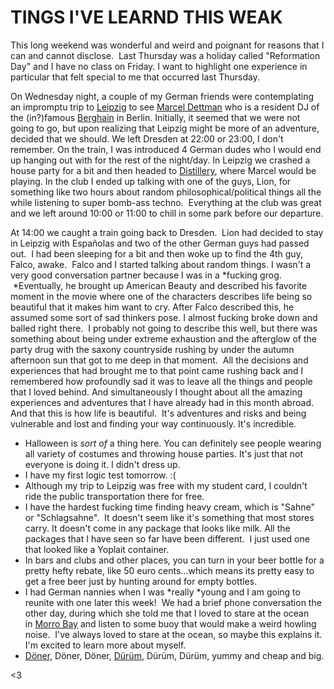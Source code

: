 <!--
slug: tings-ive-learnd-this-weak
date: Mon Nov 04 2013 11:22:00 GMT-0800 (Pacific Standard Time)
tags: leipzig, party drug, marcel dettman, dresden, doner, cry, american beatury
title: TINGS I'VE LEARND THIS WEAK
id: 66015242842
link: http://blog.mhgbrown.is/post/66015242842/tings-ive-learnd-this-weak
raw: {"type":"text","blog_name":"mhgbrown-writing","blog":{"name":"mhgbrown-writing","title":"","description":"","url":"http://blog.mhgbrown.is/","uuid":"t:ePEJSJNMnTiNT1c2s-GWmw","updated":1455741575},"id":66015242842,"post_url":"http://blog.mhgbrown.is/post/66015242842/tings-ive-learnd-this-weak","slug":"tings-ive-learnd-this-weak","date":"2013-11-04 19:22:00 GMT","timestamp":1383592920,"state":"published","format":"html","reblog_key":"UZjnw25t","tags":["leipzig","party drug","marcel dettman","dresden","doner","cry","american beatury"],"short_url":"https://tmblr.co/ZYX4lqzUqAfQ","summary":"TINGS I'VE LEARND THIS WEAK","should_open_in_legacy":false,"recommended_source":null,"recommended_color":null,"note_count":1,"title":"TINGS I'VE LEARND THIS WEAK","body":"<p>This long weekend was wonderful and weird and poignant for reasons that I can and cannot disclose.  Last Thursday was a holiday called &ldquo;Reformation Day&rdquo; and I have no class on Friday. I want to highlight one experience in particular that felt special to me that occurred last Thursday.</p>\n<p>On Wednesday night, a couple of my German friends were contemplating an impromptu trip to <a href=\"https://www.google.com/maps/preview#!q=leipzig+germany&amp;data=!1m4!1m3!1d192948!2d12.3936349!3d51.3417825!4m12!2m11!1m10!1s0x47a6f818200f2c73%3A0x93df80d2b9b4f552!3m8!1m3!1d26081603!2d-95.677068!3d37.0625!3m2!1i1024!2i768!4f13.1\">Leipzig</a> to see <a href=\"http://www.residentadvisor.net/dj/marceldettmann\">Marcel Dettman</a> who is a resident DJ of the (in?)famous <a href=\"http://www.berghain.de/\">Berghain</a> in Berlin. Initially, it seemed that we were not going to go, but upon realizing that Leipzig might be more of an adventure, decided that we should. We left Dresden at 22:00 or 23:00, I don&rsquo;t remember. On the train, I was introduced 4 German dudes who I would end up hanging out with for the rest of the night/day. In Leipzig we crashed a house party for a bit and then headed to <a href=\"http://www.distillery.de/\">Distillery</a>, where Marcel would be playing. In the club I ended up talking with one of the guys, Lion, for something like two hours about random philosophical/political things all the while listening to super bomb-ass techno.  Everything at the club was great and we left around 10:00 or 11:00 to chill in some park before our departure.</p>\n<p>At 14:00 we caught a train going back to Dresden.  Lion had decided to stay in Leipzig with Españolas and two of the other German guys had passed out.  I had been sleeping for a bit and then woke up to find the 4th guy, Falco, awake.  Falco and I started talking about random things. I wasn&rsquo;t a very good conversation partner because I was in a <em>fucking grog.  </em>Eventually, he brought up American Beauty and described his favorite moment in the movie where one of the characters describes life being so beautiful that it makes him want to cry. After Falco described this, he assumed some sort of sad thinkers pose. I almost fucking broke down and balled right there.  I probably not going to describe this well, but there was something about being under extreme exhaustion and the afterglow of the party drug with the saxony countryside rushing by under the autumn afternoon sun that got to me deep in that moment.  All the decisions and experiences that had brought me to that point came rushing back and I remembered how profoundly sad it was to leave all the things and people that I loved behind. And simultaneously I thought about all the amazing experiences and adventures that I have already had in this month abroad. And that this is how life is beautiful.  It&rsquo;s adventures and risks and being vulnerable and lost and finding your way continuously. It&rsquo;s incredible.</p>\n<ul><li>Halloween is <em>sort of</em> a thing here. You can definitely see people wearing all variety of costumes and throwing house parties. It&rsquo;s just that not everyone is doing it. I didn&rsquo;t dress up.</li>\n<li>I have my first logic test tomorrow. :(</li>\n<li>Although my trip to Leipzig was free with my student card, I couldn&rsquo;t ride the public transportation there for free.</li>\n<li>I have the hardest fucking time finding heavy cream, which is &ldquo;Sahne&rdquo; or &ldquo;Schlagsahne&rdquo;.  It doesn&rsquo;t seem like it&rsquo;s something that most stores carry. It doesn&rsquo;t come in any package that looks like milk. All the packages that I have seen so far have been different.  I just used one that looked like a Yoplait container.</li>\n<li>In bars and clubs and other places, you can turn in your beer bottle for a pretty hefty rebate, like 50 euro cents&hellip;which means its pretty easy to get a free beer just by hunting around for empty bottles.</li>\n<li>I had German nannies when I was <em>really </em>young and I am going to reunite with one later this week!  We had a brief phone conversation the other day, during which she told me that I loved to stare at the ocean in <a href=\"https://www.google.com/maps/preview#!q=morro+bay&amp;data=!1m4!1m3!1d62961!2d-120.8460475!3d35.3780815!4m12!2m11!1m10!1s0x80ece10bb9b5aa93%3A0xaa1be219c181970c!3m8!1m3!1d26081603!2d-95.677068!3d37.0625!3m2!1i1024!2i768!4f13.1\">Morro Bay</a> and listen to some buoy that would make a weird howling noise.  I&rsquo;ve always loved to stare at the ocean, so maybe this explains it. I&rsquo;m excited to learn more about myself.</li>\n<li><a href=\"http://www.trademagazin.hu/wp-content/uploads/2013/10/d%C3%B6ner.jpg\">Döner</a>, Döner, Döner, <a href=\"http://upload.wikimedia.org/wikipedia/commons/f/f1/D%C3%BCr%C3%BCm_D%C3%B6ner.jpg\">Dürüm</a>, Dürüm, Dürüm, yummy and cheap and big.</li>\n</ul><p>&lt;3</p>","reblog":{"comment":"<p>This long weekend was wonderful and weird and poignant for reasons that I can and cannot disclose.  Last Thursday was a holiday called “Reformation Day” and I have no class on Friday. I want to highlight one experience in particular that felt special to me that occurred last Thursday.</p>\n<p>On Wednesday night, a couple of my German friends were contemplating an impromptu trip to <a href=\"https://www.google.com/maps/preview#!q=leipzig+germany&amp;data=!1m4!1m3!1d192948!2d12.3936349!3d51.3417825!4m12!2m11!1m10!1s0x47a6f818200f2c73%3A0x93df80d2b9b4f552!3m8!1m3!1d26081603!2d-95.677068!3d37.0625!3m2!1i1024!2i768!4f13.1\">Leipzig</a> to see <a href=\"http://www.residentadvisor.net/dj/marceldettmann\">Marcel Dettman</a> who is a resident DJ of the (in?)famous <a href=\"http://www.berghain.de/\">Berghain</a> in Berlin. Initially, it seemed that we were not going to go, but upon realizing that Leipzig might be more of an adventure, decided that we should. We left Dresden at 22:00 or 23:00, I don’t remember. On the train, I was introduced 4 German dudes who I would end up hanging out with for the rest of the night/day. In Leipzig we crashed a house party for a bit and then headed to <a href=\"http://www.distillery.de/\">Distillery</a>, where Marcel would be playing. In the club I ended up talking with one of the guys, Lion, for something like two hours about random philosophical/political things all the while listening to super bomb-ass techno.  Everything at the club was great and we left around 10:00 or 11:00 to chill in some park before our departure.</p>\n<p>At 14:00 we caught a train going back to Dresden.  Lion had decided to stay in Leipzig with Españolas and two of the other German guys had passed out.  I had been sleeping for a bit and then woke up to find the 4th guy, Falco, awake.  Falco and I started talking about random things. I wasn’t a very good conversation partner because I was in a <em>fucking grog.  </em>Eventually, he brought up American Beauty and described his favorite moment in the movie where one of the characters describes life being so beautiful that it makes him want to cry. After Falco described this, he assumed some sort of sad thinkers pose. I almost fucking broke down and balled right there.  I probably not going to describe this well, but there was something about being under extreme exhaustion and the afterglow of the party drug with the saxony countryside rushing by under the autumn afternoon sun that got to me deep in that moment.  All the decisions and experiences that had brought me to that point came rushing back and I remembered how profoundly sad it was to leave all the things and people that I loved behind. And simultaneously I thought about all the amazing experiences and adventures that I have already had in this month abroad. And that this is how life is beautiful.  It’s adventures and risks and being vulnerable and lost and finding your way continuously. It’s incredible.</p>\n<ul><li>Halloween is <em>sort of</em> a thing here. You can definitely see people wearing all variety of costumes and throwing house parties. It’s just that not everyone is doing it. I didn’t dress up.</li>\n<li>I have my first logic test tomorrow. :(</li>\n<li>Although my trip to Leipzig was free with my student card, I couldn’t ride the public transportation there for free.</li>\n<li>I have the hardest fucking time finding heavy cream, which is “Sahne” or “Schlagsahne”.  It doesn’t seem like it’s something that most stores carry. It doesn’t come in any package that looks like milk. All the packages that I have seen so far have been different.  I just used one that looked like a Yoplait container.</li>\n<li>In bars and clubs and other places, you can turn in your beer bottle for a pretty hefty rebate, like 50 euro cents…which means its pretty easy to get a free beer just by hunting around for empty bottles.</li>\n<li>I had German nannies when I was <em>really </em>young and I am going to reunite with one later this week!  We had a brief phone conversation the other day, during which she told me that I loved to stare at the ocean in <a href=\"https://www.google.com/maps/preview#!q=morro+bay&amp;data=!1m4!1m3!1d62961!2d-120.8460475!3d35.3780815!4m12!2m11!1m10!1s0x80ece10bb9b5aa93%3A0xaa1be219c181970c!3m8!1m3!1d26081603!2d-95.677068!3d37.0625!3m2!1i1024!2i768!4f13.1\">Morro Bay</a> and listen to some buoy that would make a weird howling noise.  I’ve always loved to stare at the ocean, so maybe this explains it. I’m excited to learn more about myself.</li>\n<li><a href=\"http://www.trademagazin.hu/wp-content/uploads/2013/10/d%C3%B6ner.jpg\">Döner</a>, Döner, Döner, <a href=\"http://upload.wikimedia.org/wikipedia/commons/f/f1/D%C3%BCr%C3%BCm_D%C3%B6ner.jpg\">Dürüm</a>, Dürüm, Dürüm, yummy and cheap and big.</li>\n</ul><p>&lt;3</p>","tree_html":""},"trail":[{"blog":{"name":"mhgbrown-writing","active":true,"theme":{"header_full_width":2448,"header_full_height":3264,"header_focus_width":2048,"header_focus_height":1152,"avatar_shape":"circle","background_color":"#FAFAFA","body_font":"Helvetica Neue","header_bounds":"997,2351,2266,96","header_image":"https://static.tumblr.com/4b23ec7fb988076e81306480748de0b1/aqgwfuh/OUkncja1l/tumblr_static_5q6zyxvvxkco0k440g4kokosg.jpg","header_image_focused":"https://static.tumblr.com/4b23ec7fb988076e81306480748de0b1/aqgwfuh/SPuncja1u/tumblr_static_tumblr_static_5q6zyxvvxkco0k440g4kokosg_focused_v3.jpg","header_image_scaled":"https://static.tumblr.com/4b23ec7fb988076e81306480748de0b1/aqgwfuh/OUkncja1l/tumblr_static_5q6zyxvvxkco0k440g4kokosg_2048_v2.jpg","header_stretch":true,"link_color":"#529ECC","show_avatar":true,"show_description":true,"show_header_image":true,"show_title":true,"title_color":"#444444","title_font":"Gibson","title_font_weight":"bold"},"share_likes":false,"share_following":false,"can_be_followed":true},"post":{"id":"66015242842"},"content_raw":"<p>This long weekend was wonderful and weird and poignant for reasons that I can and cannot disclose.  Last Thursday was a holiday called “Reformation Day” and I have no class on Friday. I want to highlight one experience in particular that felt special to me that occurred last Thursday.</p>\n<p>On Wednesday night, a couple of my German friends were contemplating an impromptu trip to <a href=\"https://www.google.com/maps/preview#!q=leipzig+germany&amp;data=!1m4!1m3!1d192948!2d12.3936349!3d51.3417825!4m12!2m11!1m10!1s0x47a6f818200f2c73%3A0x93df80d2b9b4f552!3m8!1m3!1d26081603!2d-95.677068!3d37.0625!3m2!1i1024!2i768!4f13.1\">Leipzig</a> to see <a href=\"http://www.residentadvisor.net/dj/marceldettmann\">Marcel Dettman</a> who is a resident DJ of the (in?)famous <a href=\"http://www.berghain.de/\">Berghain</a> in Berlin. Initially, it seemed that we were not going to go, but upon realizing that Leipzig might be more of an adventure, decided that we should. We left Dresden at 22:00 or 23:00, I don’t remember. On the train, I was introduced 4 German dudes who I would end up hanging out with for the rest of the night/day. In Leipzig we crashed a house party for a bit and then headed to <a href=\"http://www.distillery.de/\">Distillery</a>, where Marcel would be playing. In the club I ended up talking with one of the guys, Lion, for something like two hours about random philosophical/political things all the while listening to super bomb-ass techno.  Everything at the club was great and we left around 10:00 or 11:00 to chill in some park before our departure.</p>\n<p>At 14:00 we caught a train going back to Dresden.  Lion had decided to stay in Leipzig with Españolas and two of the other German guys had passed out.  I had been sleeping for a bit and then woke up to find the 4th guy, Falco, awake.  Falco and I started talking about random things. I wasn’t a very good conversation partner because I was in a <em>fucking grog.  </em>Eventually, he brought up American Beauty and described his favorite moment in the movie where one of the characters describes life being so beautiful that it makes him want to cry. After Falco described this, he assumed some sort of sad thinkers pose. I almost fucking broke down and balled right there.  I probably not going to describe this well, but there was something about being under extreme exhaustion and the afterglow of the party drug with the saxony countryside rushing by under the autumn afternoon sun that got to me deep in that moment.  All the decisions and experiences that had brought me to that point came rushing back and I remembered how profoundly sad it was to leave all the things and people that I loved behind. And simultaneously I thought about all the amazing experiences and adventures that I have already had in this month abroad. And that this is how life is beautiful.  It’s adventures and risks and being vulnerable and lost and finding your way continuously. It’s incredible.</p>\n<ul><li>Halloween is <em>sort of</em> a thing here. You can definitely see people wearing all variety of costumes and throwing house parties. It’s just that not everyone is doing it. I didn’t dress up.</li>\n<li>I have my first logic test tomorrow. :(</li>\n<li>Although my trip to Leipzig was free with my student card, I couldn’t ride the public transportation there for free.</li>\n<li>I have the hardest fucking time finding heavy cream, which is “Sahne” or “Schlagsahne”.  It doesn’t seem like it’s something that most stores carry. It doesn’t come in any package that looks like milk. All the packages that I have seen so far have been different.  I just used one that looked like a Yoplait container.</li>\n<li>In bars and clubs and other places, you can turn in your beer bottle for a pretty hefty rebate, like 50 euro cents…which means its pretty easy to get a free beer just by hunting around for empty bottles.</li>\n<li>I had German nannies when I was <em>really </em>young and I am going to reunite with one later this week!  We had a brief phone conversation the other day, during which she told me that I loved to stare at the ocean in <a href=\"https://www.google.com/maps/preview#!q=morro+bay&amp;data=!1m4!1m3!1d62961!2d-120.8460475!3d35.3780815!4m12!2m11!1m10!1s0x80ece10bb9b5aa93%3A0xaa1be219c181970c!3m8!1m3!1d26081603!2d-95.677068!3d37.0625!3m2!1i1024!2i768!4f13.1\">Morro Bay</a> and listen to some buoy that would make a weird howling noise.  I’ve always loved to stare at the ocean, so maybe this explains it. I’m excited to learn more about myself.</li>\n<li><a href=\"http://www.trademagazin.hu/wp-content/uploads/2013/10/d%C3%B6ner.jpg\">Döner</a>, Döner, Döner, <a href=\"http://upload.wikimedia.org/wikipedia/commons/f/f1/D%C3%BCr%C3%BCm_D%C3%B6ner.jpg\">Dürüm</a>, Dürüm, Dürüm, yummy and cheap and big.</li>\n</ul><p>&lt;3</p>","content":"<p>This long weekend was wonderful and weird and poignant for reasons that I can and cannot disclose. &nbsp;Last Thursday was a holiday called &ldquo;Reformation Day&rdquo; and I have no class on Friday. I want to highlight one&nbsp;experience in particular that felt special to me that occurred last Thursday.</p>\n<p>On Wednesday night, a couple of my German friends were contemplating an impromptu trip to&nbsp;<a href=\"https://www.google.com/maps/preview#!q=leipzig+germany&amp;data=!1m4!1m3!1d192948!2d12.3936349!3d51.3417825!4m12!2m11!1m10!1s0x47a6f818200f2c73%3A0x93df80d2b9b4f552!3m8!1m3!1d26081603!2d-95.677068!3d37.0625!3m2!1i1024!2i768!4f13.1\">Leipzig</a>&nbsp;to see&nbsp;<a href=\"http://www.residentadvisor.net/dj/marceldettmann\">Marcel Dettman</a>&nbsp;who is a resident DJ of the (in?)famous&nbsp;<a href=\"http://www.berghain.de/\">Berghain</a>&nbsp;in Berlin. Initially, it seemed that we were not going to go, but upon realizing that Leipzig might be more of an adventure, decided that we should. We left Dresden at 22:00 or 23:00, I don&rsquo;t remember. On the train, I was introduced 4 German dudes who I would end up hanging out with for the rest of the night/day. In Leipzig we&nbsp;crashed a house party for a bit and then headed to&nbsp;<a href=\"http://www.distillery.de/\">Distillery</a>, where Marcel would be playing. In the club I ended up talking with one of the guys, Lion, for something like two hours about random philosophical/political things all the while listening to super bomb-ass techno. &nbsp;Everything at the club was great and we left around 10:00 or 11:00 to chill in some park before our departure.</p>\n<p>At 14:00 we caught a train going back to Dresden. &nbsp;Lion had decided to stay in Leipzig with Espa&ntilde;olas and two of the other German guys had passed out. &nbsp;I had been sleeping for a bit and then woke up to find the 4th guy, Falco, awake. &nbsp;Falco and I started talking about random things. I wasn&rsquo;t a very good conversation partner because I was in a&nbsp;<em>fucking grog. &nbsp;</em>Eventually, he brought up American Beauty and described his favorite moment in the movie where one of the characters describes life being so beautiful that it makes him want to cry. After Falco described this, he assumed some sort of sad thinkers pose. I almost fucking broke down and balled right there. &nbsp;I probably not going to describe this well, but there was something about being under&nbsp;extreme exhaustion and the afterglow of the party drug with the saxony countryside rushing by under the autumn afternoon sun that got to me deep in that moment. &nbsp;All the decisions and experiences that had brought me to that point came rushing back and I remembered how profoundly sad it was to leave all the things and people that I loved behind. And simultaneously I thought about all the amazing experiences and adventures that I have already had in this month abroad. And that this is how life is beautiful. &nbsp;It&rsquo;s adventures and risks and being vulnerable and lost and finding your way continuously. It&rsquo;s incredible.</p>\n<ul><li>Halloween is&nbsp;<em>sort of</em>&nbsp;a thing here. You can definitely see people wearing all variety of costumes and throwing house parties. It&rsquo;s just that not everyone is doing it. I didn&rsquo;t dress up.</li>\n<li>I have my first logic test tomorrow. :(</li>\n<li>Although my trip to Leipzig was free with my student card, I couldn&rsquo;t ride the public transportation&nbsp;there for free.</li>\n<li>I have the hardest fucking time finding heavy cream, which is &ldquo;Sahne&rdquo; or &ldquo;Schlagsahne&rdquo;. &nbsp;It doesn&rsquo;t seem like it&rsquo;s something that most stores carry. It doesn&rsquo;t come in any package that looks like milk. All the packages that I have seen so far have been different. &nbsp;I just used one that looked like a Yoplait container.</li>\n<li>In bars and clubs and other places, you can turn in your beer bottle for a pretty hefty rebate, like 50 euro cents&hellip;which means its pretty easy to get a free beer just by hunting around for empty bottles.</li>\n<li>I had German nannies when I was&nbsp;<em>really&nbsp;</em>young and I am going to reunite with one later this week! &nbsp;We had a brief phone conversation the other day, during which she told me that I loved to stare at the ocean in&nbsp;<a href=\"https://www.google.com/maps/preview#!q=morro+bay&amp;data=!1m4!1m3!1d62961!2d-120.8460475!3d35.3780815!4m12!2m11!1m10!1s0x80ece10bb9b5aa93%3A0xaa1be219c181970c!3m8!1m3!1d26081603!2d-95.677068!3d37.0625!3m2!1i1024!2i768!4f13.1\">Morro Bay</a>&nbsp;and listen to some buoy that would make a weird howling noise. &nbsp;I&rsquo;ve always loved to stare at the ocean, so maybe this explains it. I&rsquo;m excited to learn more about myself.</li>\n<li><a href=\"http://www.trademagazin.hu/wp-content/uploads/2013/10/d%C3%B6ner.jpg\">D&ouml;ner</a>,&nbsp;D&ouml;ner,&nbsp;D&ouml;ner,&nbsp;<a href=\"http://upload.wikimedia.org/wikipedia/commons/f/f1/D%C3%BCr%C3%BCm_D%C3%B6ner.jpg\">D&uuml;r&uuml;m</a>,&nbsp;D&uuml;r&uuml;m,&nbsp;D&uuml;r&uuml;m, yummy and cheap and big.</li>\n</ul><p>&lt;3</p>","is_current_item":true,"is_root_item":true}],"can_like":false,"can_reblog":false,"can_send_in_message":true,"can_reply":false,"display_avatar":true}
publish: 2013-11-04
-->


TINGS I'VE LEARND THIS WEAK
===========================

This long weekend was wonderful and weird and poignant for reasons that
I can and cannot disclose.  Last Thursday was a holiday called
"Reformation Day" and I have no class on Friday. I want to highlight
one experience in particular that felt special to me that occurred last
Thursday.

On Wednesday night, a couple of my German friends were contemplating an
impromptu trip
to [Leipzig](https://www.google.com/maps/preview#!q=leipzig+germany&data=!1m4!1m3!1d192948!2d12.3936349!3d51.3417825!4m12!2m11!1m10!1s0x47a6f818200f2c73%3A0x93df80d2b9b4f552!3m8!1m3!1d26081603!2d-95.677068!3d37.0625!3m2!1i1024!2i768!4f13.1) to
see [Marcel
Dettman](http://www.residentadvisor.net/dj/marceldettmann) who is a
resident DJ of the (in?)famous [Berghain](http://www.berghain.de/) in
Berlin. Initially, it seemed that we were not going to go, but upon
realizing that Leipzig might be more of an adventure, decided that we
should. We left Dresden at 22:00 or 23:00, I don't remember. On the
train, I was introduced 4 German dudes who I would end up hanging out
with for the rest of the night/day. In Leipzig we crashed a house party
for a bit and then headed to [Distillery](http://www.distillery.de/),
where Marcel would be playing. In the club I ended up talking with one
of the guys, Lion, for something like two hours about random
philosophical/political things all the while listening to super bomb-ass
techno.  Everything at the club was great and we left around 10:00 or
11:00 to chill in some park before our departure.

At 14:00 we caught a train going back to Dresden.  Lion had decided to
stay in Leipzig with Españolas and two of the other German guys had
passed out.  I had been sleeping for a bit and then woke up to find the
4th guy, Falco, awake.  Falco and I started talking about random things.
I wasn't a very good conversation partner because I was in a *fucking
grog.  *Eventually, he brought up American Beauty and described his
favorite moment in the movie where one of the characters describes life
being so beautiful that it makes him want to cry. After Falco described
this, he assumed some sort of sad thinkers pose. I almost fucking broke
down and balled right there.  I probably not going to describe this
well, but there was something about being under extreme exhaustion and
the afterglow of the party drug with the saxony countryside rushing by
under the autumn afternoon sun that got to me deep in that moment.  All
the decisions and experiences that had brought me to that point came
rushing back and I remembered how profoundly sad it was to leave all the
things and people that I loved behind. And simultaneously I thought
about all the amazing experiences and adventures that I have already had
in this month abroad. And that this is how life is beautiful.  It's
adventures and risks and being vulnerable and lost and finding your way
continuously. It's incredible.

-   Halloween is *sort of* a thing here. You can definitely see people
    wearing all variety of costumes and throwing house parties. It's
    just that not everyone is doing it. I didn't dress up.
-   I have my first logic test tomorrow. :(
-   Although my trip to Leipzig was free with my student card, I
    couldn't ride the public transportation there for free.
-   I have the hardest fucking time finding heavy cream, which is
    "Sahne" or "Schlagsahne".  It doesn't seem like it's something that
    most stores carry. It doesn't come in any package that looks like
    milk. All the packages that I have seen so far have been different.
     I just used one that looked like a Yoplait container.
-   In bars and clubs and other places, you can turn in your beer bottle
    for a pretty hefty rebate, like 50 euro cents...which means its
    pretty easy to get a free beer just by hunting around for empty
    bottles.
-   I had German nannies when I was *really *young and I am going to
    reunite with one later this week!  We had a brief phone conversation
    the other day, during which she told me that I loved to stare at the
    ocean in [Morro
    Bay](https://www.google.com/maps/preview#!q=morro+bay&data=!1m4!1m3!1d62961!2d-120.8460475!3d35.3780815!4m12!2m11!1m10!1s0x80ece10bb9b5aa93%3A0xaa1be219c181970c!3m8!1m3!1d26081603!2d-95.677068!3d37.0625!3m2!1i1024!2i768!4f13.1) and
    listen to some buoy that would make a weird howling noise.  I've
    always loved to stare at the ocean, so maybe this explains it. I'm
    excited to learn more about myself.
-   [Döner](http://www.trademagazin.hu/wp-content/uploads/2013/10/d%C3%B6ner.jpg), Döner, Döner, [Dürüm](http://upload.wikimedia.org/wikipedia/commons/f/f1/D%C3%BCr%C3%BCm_D%C3%B6ner.jpg), Dürüm, Dürüm,
    yummy and cheap and big.

\<3

